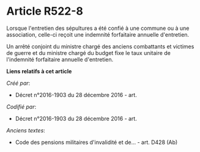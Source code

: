 # Article R522-8

Lorsque l'entretien des sépultures a été confié à une commune ou à une association, celle-ci reçoit une indemnité forfaitaire
annuelle d'entretien.

Un arrêté conjoint du ministre chargé des anciens combattants et victimes de guerre et du ministre chargé du budget fixe le
taux unitaire de l'indemnité forfaitaire annuelle d'entretien.

**Liens relatifs à cet article**

_Créé par_:

  - Décret n°2016-1903 du 28 décembre 2016 - art.

_Codifié par_:

  - Décret n°2016-1903 du 28 décembre 2016 - art.

_Anciens textes_:

  - Code des pensions militaires d'invalidité et de... - art. D428 (Ab)
